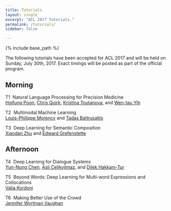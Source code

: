 ```yaml
---
title: Tutorials
layout: single
excerpt: "ACL 2017 Tutorials."
permalink: /tutorials/
sidebar: false

---
```

{% include base_path %}

The following tutorials have been accepted for ACL 2017 and will be held on Sunday, July 30th, 2017. Exact timings will be posted as part of the official program.

## Morning


<span class="btn btn--small">T1</span>&nbsp;&nbsp;Natural Language Processing for Precision Medicine <br/>
<a href="http://research.microsoft.com/en-us/um/people/hoifung/">Hoifung Poon</a>, <a href="https://www.microsoft.com/en-us/research/people/chrisq/">Chris Quirk</a>, <a href="https://scholar.google.com/citations?user=9qY7NPEAAAAJ&amp;hl=en">Kristina Toutanova</a>, and <a href="https://www.microsoft.com/en-us/research/people/scottyih/">Wen-tau Yih</a>

<span class="btn btn--small">T2</span>&nbsp;&nbsp;Multimodal Machine Learning<br/>
<a href="https://www.cs.cmu.edu/~morency/">Louis-Philippe Morency</a> and <a href="http://www.cl.cam.ac.uk/~tb346/">Tadas Baltrusaitis</a>

<span class="btn btn--small">T3</span>&nbsp;&nbsp;Deep Learning for Semantic Composition<br/>
<a href="http://www.xiaodanzhu.com/about.html">Xiaodan Zhu</a> and <a href="http://egrefen.com">Edward Grefenstette</a>

## Afternoon

<span class="btn btn--small">T4</span>&nbsp;&nbsp;Deep Learning for Dialogue Systems<br/>
<a href="http://www.cs.cmu.edu/~yvchen/">Yun-Nung Chen</a>, <a href="https://www.microsoft.com/en-us/research/people/aslicel/">Asli Celikyilmaz</a>, and <a href="https://research.google.com/pubs/104927.html">Dilek Hakkani-Tur</a>

<span class="btn btn--small">T5</span>&nbsp;&nbsp;Beyond Words: Deep Learning for Multi-word Expressions and Collocations<br/>
<a href="https://www.angl.hu-berlin.de/department/staff/kordoni">Valia Kordoni</a>

<span class="btn btn--small">T6</span>&nbsp;&nbsp;Making Better Use of the Crowd<br/>
<a href="http://www.jennwv.com">Jennifer Wortman Vaughan</a>

